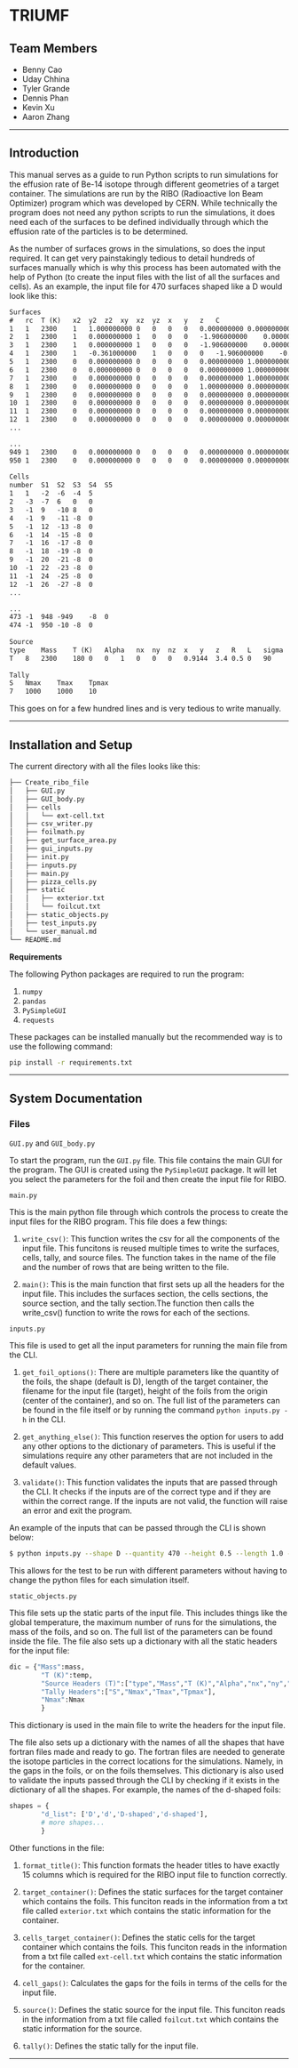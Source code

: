 # TRIUMF

## Team Members
- Benny Cao
- Uday Chhina
- Tyler Grande
- Dennis Phan
- Kevin Xu
- Aaron Zhang

---

## Introduction

This manual serves as a guide to run Python scripts to run simulations for the effusion rate of Be-14 isotope through different geometries of a target container. The simulations are run by the RIBO (Radioactive Ion Beam Optimizer) program which was developed by CERN. While technically the program does not need any python scripts to run the simulations, it does need each of the surfaces to be defined individually through which the effusion rate of the particles is to be determined. 

As the number of surfaces grows in the simulations, so does the input
required. It can get very painstakingly tedious to detail hundreds of surfaces
manually which is why this process has been automated with the help of Python
(to create the input files with the list of all the surfaces and cells). As an
example, the input file for 470 surfaces shaped like a D would look like this:

```txt
Surfaces														
#	rc	T (K)	x2	y2	z2	xy	xz	yz	x	y	z	C		
1	1	2300	1	1.000000000	0	0	0	0	0.000000000	0.000000000	0	0.836127360		
2	1	2300	1	0.000000000	1	0	0	0	-1.906000000	0.000000000	0	-0.863688000		
3	1	2300	1	0.000000000	1	0	0	0	-1.906000000	0.000000000	0	-0.886200000		
4	1	2300	1	-0.361000000	1	0	0	0	-1.906000000	-0.202200000	0	-0.879900000		
5	1	2300	0	0.000000000	0	0	0	0	0.000000000	1.000000000	0	-0.228000000		
6	1	2300	0	0.000000000	0	0	0	0	0.000000000	1.000000000	0	1.040000000		
7	1	2300	0	0.000000000	0	0	0	0	0.000000000	1.000000000	0	5.956000000		
8	1	2300	0	0.000000000	0	0	0	0	1.000000000	0.000000000	0	0.525000000		
9	1	2300	0	0.000000000	0	0	0	0	0.000000000	0.000000000	1	-1.700000000		
10	1	2300	0	0.000000000	0	0	0	0	0.000000000	0.000000000	1	1.700000000		
11	1	2300	0	0.000000000	0	0	0	0	0.000000000	0.000000000	1	-1.695276008		
12	1	2300	0	0.000000000	0	0	0	0	0.000000000	0.000000000	1	-1.692776008		
...
```

```txt
...
949	1	2300	0	0.000000000	0	0	0	0	0.000000000	0.000000000	1	1.692776008		
950	1	2300	0	0.000000000	0	0	0	0	0.000000000	0.000000000	1	1.695276008		
														
Cells														
number	S1	S2	S3	S4	S5									
1	1	-2	-6	-4	5									
2	-3	-7	6	0	0									
3	-1	9	-10	8	0									
4	-1	9	-11	-8	0									
5	-1	12	-13	-8	0									
6	-1	14	-15	-8	0									
7	-1	16	-17	-8	0									
8	-1	18	-19	-8	0									
9	-1	20	-21	-8	0									
10	-1	22	-23	-8	0									
11	-1	24	-25	-8	0									
12	-1	26	-27	-8	0									
...
```

```txt
...
473	-1	948	-949	-8	0									
474	-1	950	-10	-8	0									
														
Source														
type	Mass	T (K)	Alpha	nx	ny	nz	x	y	z	R	L	sigma	theta	phi
T	8	2300	180	0	0	1	0	0	0	0.9144	3.4	0.5	0	90
														
Tally														
S	Nmax	Tmax	Tpmax											
7	1000	1000	10											
```


This goes on for a few hundred lines and is very tedious to write manually. 


---

## Installation and Setup

The current directory with all the files looks like this:

```txt
├── Create_ribo_file
│   ├── GUI.py
│   ├── GUI_body.py
│   ├── cells
│   │   └── ext-cell.txt
│   ├── csv_writer.py
│   ├── foilmath.py
│   ├── get_surface_area.py
│   ├── gui_inputs.py
│   ├── init.py
│   ├── inputs.py
│   ├── main.py
│   ├── pizza_cells.py
│   ├── static
│   │   ├── exterior.txt
│   │   └── foilcut.txt
│   ├── static_objects.py
│   ├── test_inputs.py
│   └── user_manual.md
└── README.md
```
**Requirements**

The following Python packages are required to run the program:

1. `numpy`
2. `pandas`
3. `PySimpleGUI`
4. `requests`

These packages can be installed manually but the recommended way is to use the
following command:
    
```bash
pip install -r requirements.txt
```
---

## System Documentation

### Files

`GUI.py` and `GUI_body.py`

To start the program, run the `GUI.py` file. This file contains the main GUI
for the program. The GUI is created using the `PySimpleGUI` package. It will
let you select the parameters for the foil and then create the input file for
RIBO.


`main.py`

This is the main python file through which controls the process to create the input files for the RIBO program. This file does a few things:

1. `write_csv()`: This function writes the csv for all the components of the
   input file. This funcitons is reused multiple times to write the surfaces,
   cells, tally, and source files. The function takes in the name of the file
   and the number of rows that are being written to the file.

2. `main()`: This is the main function that first sets up all the headers for
   the input file. This includes the surfaces section, the cells sections, the
   source section, and the tally section.The function then calls the
   write_csv() function to write the rows for each of the sections.

`inputs.py`

This file is used to get all the input parameters for running the main file
from the CLI. 

1. `get_foil_options()`: There are multiple parameters like the quantity of
   the foils, the shape (default is D), length of the target container, the
   filename for the input file (target), height of the foils from the origin
   (center of the container), and so on. The full list of the parameters can
   be found in the file itself or by running the command `python inputs.py -h`
   in the CLI.
   
2. `get_anything_else()`: This function reserves the option for users to add
   any other options to the dictionary of parameters. This is useful if the
   simulations require any other parameters that are not included in the
   default values. 

3. `validate()`: This function validates the inputs that are passed
   through the CLI. It checks if the inputs are of the correct type and if
   they are within the correct range. If the inputs are not valid, the
   function will raise an error and exit the program.

An example of the inputs that can be passed through the CLI is shown below:

```bash 
$ python inputs.py --shape D --quantity 470 --height 0.5 --length 1.0 --filename target ... <all other settings>
```

This allows for the test to be run with different parameters without having to
change the python files for each simulation itself.

`static_objects.py`

This file sets up the static parts of the input file. This includes things
like the global temperature, the maximum number of runs for the simulations,
the mass of the foils, and so on. The full list of the parameters can be found
inside the file. 
 The file also sets up a dictionary with all the static headers for the input
 file:

```python
dic = {"Mass":mass,
        "T (K)":temp,
        "Source Headers (T)":["type","Mass","T (K)","Alpha","nx","ny","nz", "x","y","z","R","L","sigma","theta","phi"],
        "Tally Headers":["S","Nmax","Tmax","Tpmax"],
        "Nmax":Nmax
        }
```

This dictionary is used in the main file to write the headers for the input
file.

The file also sets up a dictionary with the names of all the shapes that have
fortran files made and ready to go. The fortran files are needed to generate
the isotope particles in the correct locations for the simulations. Namely,
in the gaps in the foils, or on the foils themselves. This dictionary is also
used to validate the inputs passed through the CLI by checking if it exists in
the dictionary of all the shapes. For example, the names of the d-shaped foils:

```python
shapes = {
        "d_list": ['D','d','D-shaped','d-shaped'],
        # more shapes...
        }
```

Other functions in the file:

1. `format_title()`: This function formats the header titles to have exactly
   15 columns which is required for the RIBO input file to function correctly.

2. `target_container()`: Defines the static surfaces for the
   target container which contains the foils. This funciton reads in the
   information from a txt file called `exterior.txt` which contains the static
   information for the container. 

3. `cells_target_container()`: Defines the static cells for the
   target container which contains the foils. This funciton reads in the
   information from a txt file called `ext-cell.txt` which contains the static
   information for the container.

4. `cell_gaps()`: Calculates the gaps for the foils in terms of the cells for
   the input file.

5. `source()`: Defines the static source for the input file. This funciton
   reads in the information from a txt file called `foilcut.txt` which
   contains the static information for the source.

6. `tally()`: Defines the static tally for the input file. 

---






	

